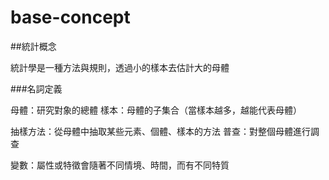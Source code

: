 # base-concept

##統計概念

統計學是一種方法與規則，透過小的樣本去估計大的母體

###名詞定義

母體：研究對象的總體
樣本：母體的子集合（當樣本越多，越能代表母體）

抽樣方法：從母體中抽取某些元素、個體、樣本的方法
普查：對整個母體進行調查

變數：屬性或特徵會隨著不同情境、時間，而有不同特質

